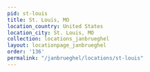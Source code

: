 ```yaml
---
pid: st-louis
title: St. Louis, MO
location_country: United States
location_city: St. Louis, MO
collection: locations_janbrueghel
layout: locationpage_janbrueghel
order: '136'
permalink: "/janbrueghel/locations/st-louis"
---
```

